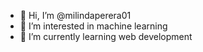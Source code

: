 - 👋 Hi, I’m @milindaperera01
- 👀 I’m interested in machine learning
- 🌱 I’m currently learning web development


<!---
milindaperera01/milindaperera01 is a ✨ special ✨ repository because its `README.md` (this file) appears on your GitHub profile.
You can click the Preview link to take a look at your changes.
--->
